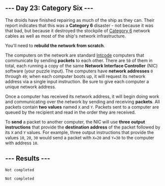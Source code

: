 <article class="day-desc"><h2>--- Day 23: Category Six ---</h2><p>The droids have finished repairing as much of the ship as they can.  Their <span title="If you don't at least exhale sharply through your nose after reading this joke, we probably can't be friends.">report</span> indicates that this was a <b>Category 6</b> disaster - not because it was that bad, but because it destroyed the stockpile of <a href="https://en.wikipedia.org/wiki/Category_6_cable">Category 6</a> network cables as well as most of the ship's network infrastructure.</p>
<p>You'll need to <b>rebuild the network from scratch</b>.</p>
<p>The computers on the network are standard <a href="9">Intcode</a> computers that communicate by sending <b>packets</b> to each other.  There are <code>50</code> of them in total, each running a copy of the same <b>Network Interface Controller</b> (NIC) software (your puzzle input). The computers have <b>network addresses</b> <code>0</code> through <code>49</code>; when each computer boots up, it will request its network address via a single input instruction. Be sure to give each computer a unique network address.</p>
<p>Once a computer has received its network address, it will begin doing work and communicating over the network by sending and receiving <b>packets</b>. All packets contain <b>two values</b> named <code>X</code> and <code>Y</code>. Packets sent to a computer are queued by the recipient and read in the order they are received.</p>
<p>To <b>send</b> a packet to another computer, the NIC will use <b>three output instructions</b> that provide the <b>destination address</b> of the packet followed by its <code>X</code> and <code>Y</code> values.  For example, three output instructions that provide the values <code>10</code>, <code>20</code>, <code>30</code> would send a packet with <code>X=20</code> and <code>Y=30</code> to the computer with address <code>10</code>.</p>



</article>

<form method="post" action="23/answer"><input type="hidden" name="level" value="1"></form>
<h2>--- Results ---</h2>
<pre><code>Not completed</code></pre>
<pre><code>Not completed</code></pre>